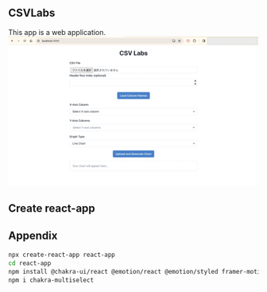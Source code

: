 ## CSVLabs
This app is a web application.
![the overview image](https://github.com/YugoTakagi/CSVLabs/blob/main/images/overview.png)

## Create react-app



## Appendix

```bash
npx create-react-app react-app
cd react-app
npm install @chakra-ui/react @emotion/react @emotion/styled framer-motion apexcharts react-apexcharts
npm i chakra-multiselect
```

